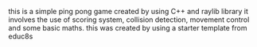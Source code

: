this is a simple ping pong game created by using C++ and raylib library
it involves the use of scoring system, collision detection, movement control and some basic maths.
this was created by using a starter template from educ8s

